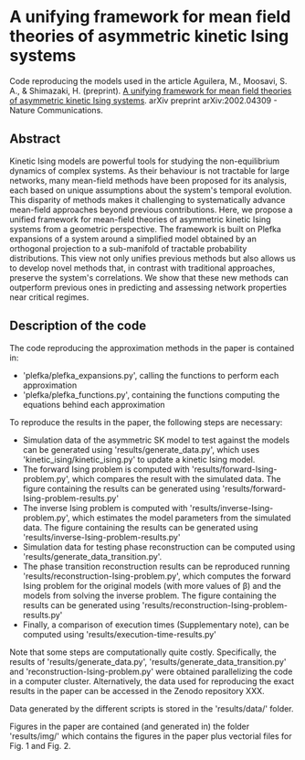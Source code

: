 # A unifying framework for mean field theories of asymmetric kinetic Ising systems

Code reproducing the models used in the article Aguilera, M., Moosavi, S. A., & Shimazaki, H. (preprint). [A unifying framework for mean field theories of asymmetric kinetic Ising systems](https://arxiv.org/abs/2002.04309). arXiv preprint arXiv:2002.04309 - Nature Communications.

## Abstract

Kinetic Ising models are powerful tools for studying the non-equilibrium dynamics of complex systems. As their behaviour is not tractable for large networks, many mean-field methods have been proposed for its analysis, each based on unique assumptions about the system's temporal evolution. This disparity of methods makes it challenging to systematically advance mean-field approaches beyond previous contributions. Here, we propose a unified framework for mean-field theories of asymmetric kinetic Ising systems from a geometric perspective. The framework is built on Plefka expansions of a system around a simplified model obtained by an orthogonal projection to a sub-manifold of tractable probability distributions. This view not only unifies previous methods but also allows us to develop novel methods that, in contrast with traditional approaches, preserve the system's correlations. We show that these new methods can outperform previous ones in predicting and assessing network properties near critical regimes. 

## Description of the code

The code reproducing the approximation methods in the paper is contained in:
* 'plefka/plefka_expansions.py', calling the functions to perform each approximation
* 'plefka/plefka_functions.py', containing the functions computing the equations behind each approximation

To reproduce the results in the paper, the following steps are necessary:
* Simulation data of the asymmetric SK model to test against the models can be generated using 'results/generate_data.py', which uses 'kinetic_ising/kinetic_ising.py' to update a kinetic Ising model.
* The forward Ising problem is computed with 'results/forward-Ising-problem.py', which compares the result with the simulated data. The figure containing the results can be generated using 'results/forward-Ising-problem-results.py'
* The inverse Ising problem is computed with 'results/inverse-Ising-problem.py', which estimates the model parameters from the simulated data. The figure containing the results can be generated using 'results/inverse-Ising-problem-results.py'
* Simulation data for testing phase reconstruction can be computed using 'results/generate_data_transition.py'.
* The phase transition reconstruction results can be reproduced running 'results/reconstruction-Ising-problem.py', which computes the forward Ising problem for the original models (with more values of β) and the models from solving the inverse problem. The figure containing the results can be generated using 'results/reconstruction-Ising-problem-results.py'
* Finally, a comparison of execution times (Supplementary note), can be computed using 'results/execution-time-results.py'

Note that some steps are computationally quite costly. Specifically, the results of  'results/generate_data.py', 'results/generate_data_transition.py' and 'reconstruction-Ising-problem.py' were obtained parallelizing the code in a computer cluster. Alternatively, the data used for reproducing the exact results in the paper can be accessed in the Zenodo repository XXX.

Data generated by the different scripts is stored in the 'results/data/' folder.

Figures in the paper are contained (and generated in) the folder 'results/img/' which contains the figures in the paper plus vectorial files for Fig. 1 and Fig. 2.

